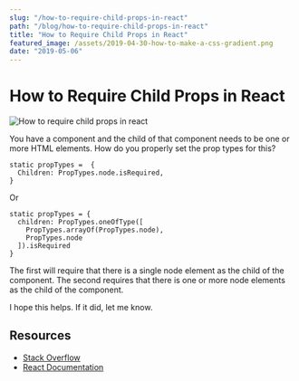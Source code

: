 ```yaml
---
slug: "/how-to-require-child-props-in-react"
path: "/blog/how-to-require-child-props-in-react"
title: "How to Require Child Props in React"
featured_image: /assets/2019-04-30-how-to-make-a-css-gradient.png
date: "2019-05-06"
---
```


# How to Require Child Props in React

![How to require child props in react](images/2019-05-06-how-to-require-child-props-in-react.png)

You have a component and the child of that component needs to be one or more HTML elements. How do you properly set the prop types for this?

```
static propTypes =  {
  Children: PropTypes.node.isRequired,
}
```

Or

```
static propTypes = {
  children: PropTypes.oneOfType([
    PropTypes.arrayOf(PropTypes.node),
    PropTypes.node
  ]).isRequired
}
```

The first will require that there is a single node element as the child of the component. The second requires that there is one or more node elements as the child of the component. 

I hope this helps. If it did, let me know.

## Resources

- [Stack Overflow](https://stackoverflow.com/questions/42122522/reactjs-what-should-the-proptypes-be-for-this-props-children)
- [React Documentation](https://reactjs.org/docs/typechecking-with-proptypes.html)
